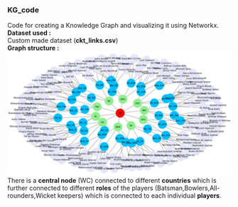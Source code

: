 ### KG_code
Code for creating a Knowledge Graph and visualizing it using Networkx.<br />
**Dataset used :**<br />
Custom made dataset (**ckt_links.csv**)<br />
**Graph structure :**<br />
![graph illustration](Graph_image_networkx.png)<br />
There is a **central node** (WC) connected to different **countries** which is further connected to different **roles** of the players (Batsman,Bowlers,All-rounders,Wicket keepers) which is connected to each individual **players**.<br />
